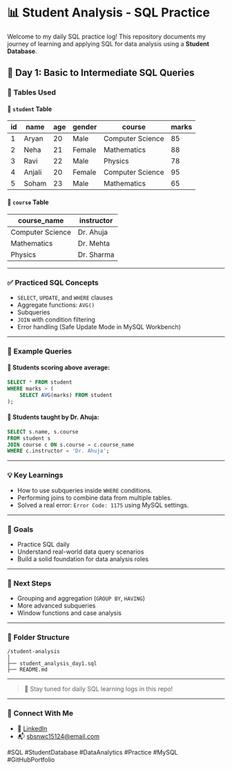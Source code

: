 
# 📊 Student Analysis - SQL Practice

Welcome to my daily SQL practice log! This repository documents my journey of learning and applying SQL for data analysis using a **Student Database**.

## 📅 Day 1: Basic to Intermediate SQL Queries

### 🧾 Tables Used

#### 📘 `student` Table

| id | name   | age | gender | course           | marks |
|----|--------|-----|--------|------------------|--------|
| 1  | Aryan  | 20  | Male   | Computer Science | 85     |
| 2  | Neha   | 21  | Female | Mathematics      | 88     |
| 3  | Ravi   | 22  | Male   | Physics          | 78     |
| 4  | Anjali | 20  | Female | Computer Science | 95     |
| 5  | Soham  | 23  | Male   | Mathematics      | 65     |

#### 📙 `course` Table

| course_name       | instructor   |
|-------------------|--------------|
| Computer Science  | Dr. Ahuja    |
| Mathematics       | Dr. Mehta    |
| Physics           | Dr. Sharma   |

---

### ✅ Practiced SQL Concepts

- `SELECT`, `UPDATE`, and `WHERE` clauses
- Aggregate functions: `AVG()`
- Subqueries
- `JOIN` with condition filtering
- Error handling (Safe Update Mode in MySQL Workbench)

---

### 🧪 Example Queries

#### 🔹 Students scoring above average:
```sql
SELECT * FROM student
WHERE marks > (
    SELECT AVG(marks) FROM student
);
```

#### 🔹 Students taught by Dr. Ahuja:
```sql
SELECT s.name, s.course
FROM student s
JOIN course c ON s.course = c.course_name
WHERE c.instructor = 'Dr. Ahuja';
```

---

### 💡 Key Learnings

- How to use subqueries inside `WHERE` conditions.
- Performing joins to combine data from multiple tables.
- Solved a real error: `Error Code: 1175` using MySQL settings.

---

### 📌 Goals

- Practice SQL daily
- Understand real-world data query scenarios
- Build a solid foundation for data analysis roles

---

### 📍 Next Steps

- Grouping and aggregation (`GROUP BY`, `HAVING`)
- More advanced subqueries
- Window functions and case analysis

---

### 📁 Folder Structure

```
/student-analysis
│
├── student_analysis_day1.sql
├── README.md
```

---

> 🌱 Stay tuned for daily SQL learning logs in this repo!

---

### 🔗 Connect With Me

- 💼 [LinkedIn](https://www.linkedin.com)
- 📬 sbsnwc15124@email.com

#SQL #StudentDatabase #DataAnalytics #Practice #MySQL #GitHubPortfolio
